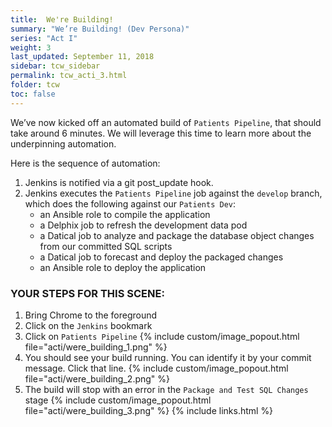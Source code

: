 ```yaml
---
title:  We're Building!
summary: "We’re Building! (Dev Persona)"
series: "Act I"
weight: 3
last_updated: September 11, 2018
sidebar: tcw_sidebar
permalink: tcw_acti_3.html
folder: tcw
toc: false
---
```


We’ve now kicked off an automated build of `Patients Pipeline`, that should take around 6 minutes. We will leverage this time to learn more about the underpinning automation. 

Here is the sequence of automation:

1. Jenkins is notified via a git post_update hook.
2. Jenkins executes the `Patients Pipeline` job against the `develop` branch, which does the following against our `Patients Dev`:
   * an Ansible role to compile the application
   * a Delphix job to refresh the development data pod
   * a Datical job to analyze and package the database object changes from our committed SQL scripts
   * a Datical job to forecast and deploy the packaged changes
   * an Ansible role to deploy the application

### YOUR STEPS FOR THIS SCENE:

1. Bring Chrome to the foreground
2. Click on the `Jenkins` bookmark
3. Click on `Patients Pipeline`
    {% include custom/image_popout.html file="acti/were_building_1.png" %}
4. You should see your build running. You can identify it by your commit message. Click that line.
    {% include custom/image_popout.html file="acti/were_building_2.png" %}
5. The build will stop with an error in the `Package and Test SQL Changes` stage
   {% include custom/image_popout.html file="acti/were_building_3.png" %}
{% include links.html %}
